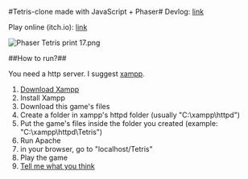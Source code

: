 #Tetris-clone made with JavaScript + Phaser#
Devlog: [link](https://imgur.com/a/G2Ze6)

Play online (itch.io): [link](https://caiomga.itch.io/phaser-tetris?secret=66NJblPliFVtiOHQARnsaDyWvqs)

![Phaser Tetris print 17.png](https://bitbucket.org/repo/Gg6pneo/images/2615998205-Phaser%20Tetris%20print%2017.png)

##How to run?##

You need a http server.
I suggest [xampp](https://www.apachefriends.org/download.html).

1. [Download Xampp](https://bitbucket.org/repo/Gg6pneo/images/4061538203-Phaser%20Tetris%20print%2017.png)
2. Install Xampp
3. Download this game's files
4. Create a folder in xampp's httpd folder (usually "C:\xampp\httpd")
5. Put the game's files inside the folder you created (example: "C:\xampp\httpd\Tetris")
6. Run Apache
7. in your browser, go to "localhost/Tetris"
8. Play the game
9. [Tell me what you think](https://twitter.com/CaioMGA/)